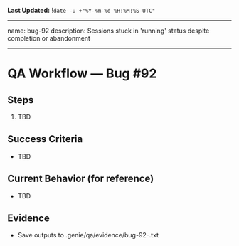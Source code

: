 **Last Updated:** !`date -u +"%Y-%m-%d %H:%M:%S UTC"`

---
name: bug-92
description: Sessions stuck in 'running' status despite completion or abandonment

---

# QA Workflow — Bug #92

## Steps
1. TBD

## Success Criteria
- TBD

## Current Behavior (for reference)
- TBD

## Evidence
- Save outputs to .genie/qa/evidence/bug-92-<timestamp>.txt
